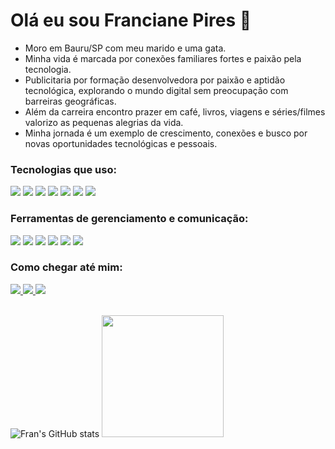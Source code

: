 # Olá eu sou Franciane Pires 👋 
<div>
 <ul>
  <li>Moro em Bauru/SP com meu marido e uma gata.</li>
  <li>Minha vida é marcada por conexões familiares fortes e paixão pela tecnologia. </li>
  <li>Publicitaria por formação desenvolvedora por paixão e aptidão tecnológica, explorando o mundo digital sem preocupação com barreiras geográficas.</li>
  <li>Além da carreira encontro prazer em  café, livros, viagens e séries/filmes valorizo as pequenas alegrias da vida.</li>
  <li>Minha jornada é um exemplo de crescimento, conexões e busco por novas oportunidades tecnológicas e pessoais.</li>
 </ul>
</div>


### Tecnologias que uso: 
<div>
 <img src="https://img.shields.io/badge/HTML5-E34F26?style=for-the-badge&logo=html5&logoColor=white">
 <img src="https://img.shields.io/badge/CSS3-1572B6?style=for-the-badge&logo=css3&logoColor=whit">
 <img src="https://img.shields.io/badge/styled--components-DB7093?style=for-the-badge&logo=styled-components&logoColor=white">
 <img src="https://img.shields.io/badge/Tailwind_CSS-38B2AC?style=for-the-badge&logo=tailwind-css&logoColor=white">
 <img src="https://img.shields.io/badge/JavaScript-323330?style=for-the-badge&logo=javascript&logoColor=F7DF1E">
 <img src="https://img.shields.io/badge/TypeScript-007ACC?style=for-the-badge&logo=typescript&logoColor=white">
 <img src="https://img.shields.io/badge/React-20232A?style=for-the-badge&logo=react&logoColor=61DAFB">
</div>

### Ferramentas de gerenciamento e comunicação:
<div> 
 <img src="https://img.shields.io/badge/Trello-0052CC?style=for-the-badge&logo=trello&logoColor=white">
 <img src="https://img.shields.io/badge/Notion-000000?style=for-the-badge&logo=notion&logoColor=white">
 <img src="https://img.shields.io/badge/Airtable-18BFFF?style=for-the-badge&logo=Airtable&logoColor=white">
 <img src="https://img.shields.io/badge/Figma-F24E1E?style=for-the-badge&logo=figma&logoColor=white">
 <img src="https://img.shields.io/badge/Discord-7289DA?style=for-the-badge&logo=discord&logoColor=white">
 <img src="https://img.shields.io/badge/MySQL-00000F?style=for-the-badge&logo=mysql&logoColor=white">
</div>

### Como chegar até mim: 
<div>
 <a href="mailto:contatofranpires@gmail.com?subject=contato" target="_blank">
  <img src='https://img.shields.io/badge/Gmail-D14836?style=for-the-badge&logo=gmail&logoColor=white'>
 </a>
 <a href="https://www.linkedin.com/in/franciane-pires/" target="_blank">
  <img src="https://img.shields.io/badge/LinkedIn-0077B5?style=for-the-badge&logo=linkedin&logoColor=white">
 </a>
 <a href="https://contate.me/franppires" target="_blank">
  <img src="https://img.shields.io/badge/WhatsApp-25D366?style=for-the-badge&logo=whatsapp&logoColor=white">
 </a>
</div>
<br>

![Fran's GitHub stats](https://github-readme-stats.vercel.app/api?username=Franppires&show_icons=true&theme=radical)
<img height="195px" src="https://github-readme-stats.vercel.app/api/top-langs/?username=Franppires&layout=compact&langs_count=6&theme=radical"/>




